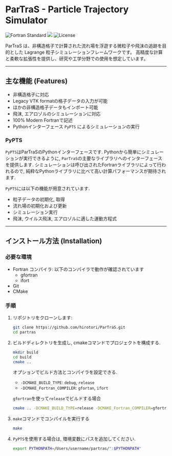 # ParTraS - Particle Trajectory Simulator

![Fortran Standard](https://img.shields.io/badge/Fortran-2008%2F2018-blue)
<img src="https://img.shields.io/badge/-Python-F9DC3E.svg?logo=python&style=flat">
![License](https://img.shields.io/github/license/hirotori/ParTraS)

ParTraS は、非構造格子で計算された流れ場を浮遊する微粒子や飛沫の追跡を目的とした Lagrange 粒子シミュレーションフレームワークです。
高精度な計算と柔軟な拡張性を提供し、研究や工学分野での使用を想定しています。

---

## 主な機能 (Features)

- 非構造格子に対応
- Legacy VTK formatの格子データの入力が可能
- ほかの非構造格子データもインポート可能
- 飛沫, エアロゾルのシミュレーションに対応
- 100% Modern Fortranで記述
- Pythonインターフェース `PyPTS` によるシミュレーションの実行

### PyPTS

`PyPTS`はParTraSのPythonインターフェースです. Pythonから簡単にシミュレーションが実行できるように, `ParTraS`の主要なライブラリへのインターフェースを提供します. シミュレーションは呼び出されたFortranライブラリによって行われるので, 純粋なPythonライブラリに比べて高い計算パフォーマンスが期待されます. 

`PyPTS`には以下の機能が用意されています. 
- 粒子データの初期化, 取得
- 流れ場の初期化および更新
- シミュレーション実行
- 飛沫, ウイルス飛沫, エアロゾルに適した運動方程式


---

## インストール方法 (Installation)

### 必要な環境
- Fortran コンパイラ: 以下のコンパイラで動作が確認されています
  - gfortran
  - ifort
- Git
- CMake

### 手順
1. リポジトリをクローンします:
   ```bash
   git clone https://github.com/hirotori/ParTraS.git
   cd partras
   ```
2. ビルドディレクトリを生成し, cmakeコマンドでプロジェクトを構成する. 
   ```bash
   mkdir build
   cd build
   cmake ..
   ```
   オプションでビルド方法とコンパイラを設定できる. 
   - `-DCMAKE_BUILD_TYPE`: `debug`, `release`
   - `-DCMAKE_Fortran_COMPILER`: `gfortan`, `ifort`

    `gfortran`を使って`release`でビルドする場合
    ```bash
   cmake .. -DCMAKE_BUILD_TYPE=release -DCMAKE_Fortran_COMPILER=gfortran
    
    ```


3. `make`コマンドでコンパイルを実行する
   ```bash
   make
   ```

4. `PyPTS`を使用する場合は, 環境変数にパスを追加してください. 
   
   ```bash
   export PYTHONPATH=/Users/username/partras/":$PYTHONPATH"
   ```